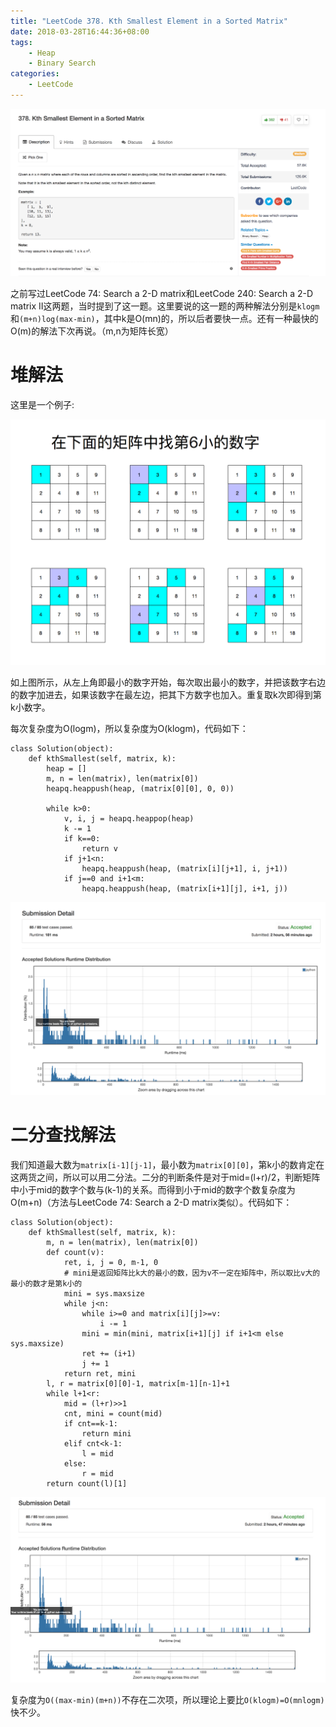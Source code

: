 ```yaml
---
title: "LeetCode 378. Kth Smallest Element in a Sorted Matrix"
date: 2018-03-28T16:44:36+08:00
tags:
    - Heap
    - Binary Search
categories:
    - LeetCode
---
```


![desc](/images/leetcode/378_1.png)

之前写过LeetCode 74: Search a 2-D matrix和LeetCode 240: Search a 2-D matrix II这两题，当时提到了这一题。这里要说的这一题的两种解法分别是`klogm`和`(m+n)log(max-min)`，其中k是O(mn)的，所以后者要快一点。还有一种最快的O(m)的解法下次再说。（m,n为矩阵长宽）

# 堆解法

这里是一个例子:

![example](/images/leetcode/378_2.png)

如上图所示，从左上角即最小的数字开始，每次取出最小的数字，并把该数字右边的数字加进去，如果该数字在最左边，把其下方数字也加入。重复取k次即得到第k小数字。

每次复杂度为O(logm)，所以复杂度为O(klogm)，代码如下：

```
class Solution(object):
    def kthSmallest(self, matrix, k):
        heap = []
        m, n = len(matrix), len(matrix[0])
        heapq.heappush(heap, (matrix[0][0], 0, 0))
        
        while k>0:
            v, i, j = heapq.heappop(heap)
            k -= 1
            if k==0:
                return v
            if j+1<n:
                heapq.heappush(heap, (matrix[i][j+1], i, j+1))
            if j==0 and i+1<m:
                heapq.heappush(heap, (matrix[i+1][j], i+1, j))
```

![heap](/images/leetcode/378_3.png)


# 二分查找解法

我们知道最大数为`matrix[i-1][j-1]`，最小数为`matrix[0][0]`，第k小的数肯定在这两货之间，所以可以用二分法。二分的判断条件是对于mid=(l+r)/2，判断矩阵中小于mid的数字个数与(k-1)的关系。而得到小于mid的数字个数复杂度为O(m+n)（方法与LeetCode 74: Search a 2-D matrix类似）。代码如下：

```
class Solution(object):
    def kthSmallest(self, matrix, k):
        m, n = len(matrix), len(matrix[0])
        def count(v):
            ret, i, j = 0, m-1, 0
            # mini是返回矩阵比k大的最小的数，因为v不一定在矩阵中，所以取比v大的最小的数才是第k小的
            mini = sys.maxsize
            while j<n:
                while i>=0 and matrix[i][j]>=v:
                    i -= 1
                mini = min(mini, matrix[i+1][j] if i+1<m else sys.maxsize)
                ret += (i+1)
                j += 1
            return ret, mini
        l, r = matrix[0][0]-1, matrix[m-1][n-1]+1
        while l+1<r:
            mid = (l+r)>>1
            cnt, mini = count(mid)
            if cnt==k-1:
                return mini
            elif cnt<k-1:
                l = mid
            else:
                r = mid
        return count(l)[1]
```

![bs](/images/leetcode/378_4.png)

复杂度为`O((max-min)(m+n))`不存在二次项，所以理论上要比`O(klogm)=O(mnlogm)`快不少。